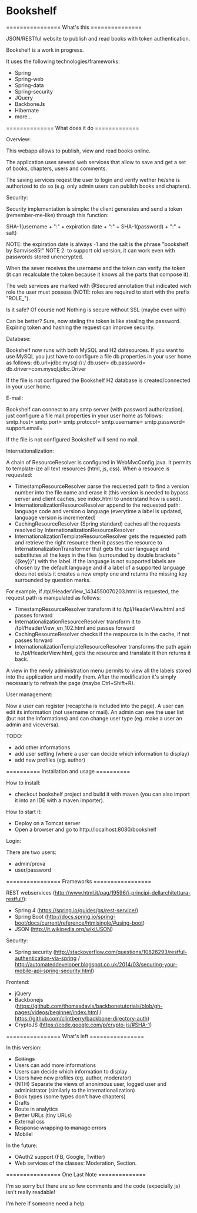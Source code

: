# Bookshelf

================ What's this ===============

JSON/RESTful website to publish and read books with token authentication.

Bookshelf is a work in progress.

It uses the following technologies/frameworks:
- Spring
- Spring-web
- Spring-data
- Spring-security
- JQuery
- BackboneJs
- Hibernate
- more...

============== What does it do =============

Overview:

This webapp allows to publish, view and read books online.

The application uses several web services that allow to save and get a set of books, chapters, users and comments.

The saving services reqest the user to login and verify wether he/she is authorized to do so (e.g. only admin users can publish books and chapters).


Security:

Security implementation is simple: the client generates and send a token (remember-me-like) through this function:

  SHA-1(username + ":" + expiration date + ":" + SHA-1(password) + ":" + salt)

NOTE: the expiration date is always -1 and the salt is the phrase "bookshelf by Samvise85!"
NOTE 2: to support old version, it can work even with passwords stored unencrypted.

When the sever receives the username and the token can verify the token (it can recalculate the token because it knows all the parts that compose it).

The web services are marked with @Secured annotation that indicated wich role the user must possess (NOTE: roles are required to start with the prefix "ROLE_").

Is it safe? Of course not! Nothing is secure without SSL (maybe even with)

Can be better? Sure, now steling the token is like stealing the password. Expiring token and hashing the request can improve security.


Database:

Bookshelf now runs with both MySQL and H2 datasources.
If you want to use MySQL you just have to configure a file db.properties in your user home as follows:
db.url=jdbc:mysql://<ip>:<port>/<databasename>
db.user=<username>
db.password=<password>
db.driver=com.mysql.jdbc.Driver

If the file is not configured the Bookshelf H2 database is created/connected in your user home.


E-mail:

Bookshelf can connect to any smtp server (with password authorization). just configure a file mail.properties in your user home as follows:
smtp.host=<your smtp server>
smtp.port=<your smtp port>
smtp.protocol=<smtp or smtps>
smtp.username=<your username>
smtp.password=<your password>
support.email=<your email>

If the file is not configured Bookshelf will send no mail.


Internationalization:

A chain of ResourceResolver is configured in WebMvcConfig.java. It permits to template-ize all text resources (html, js, css).
When a resource is requested:
- TimestampResourceResolver parse the requested path to find a version number into the file name and erase it (this version is needed to bypass server and client caches, see index.html to understand how is used).
- InternationalizationResourceResolver append to the requested path: language code and version o language (everytime a label is updated, language version is incremented)
- CachingResourceResolver (Spring standard) caches all the requests resolved by InternationalizationResourceResolver
- InternationalizationTemplateResourceResolver gets the requested path and retrieve the right resource then it passes the resource to InternationalizationTransformer that gets the user language and substitutes all the keys in the files (surrounded by double brackets "{{key}}") with the label. If the language is not supported labels are chosen by the default language and if a label of a supported language does not exists it creates a new empty one and returns the missing key surrounded by question marks.
 
For example, if /tpl/HeaderView_1434550070203.html is requested, the request path is manipulated as follows:
- TimestampResourceResolver transform it to /tpl/HeaderView.html and passes forward
- InternationalizationResourceResolver transform it to /tpl/HeaderView_en_102.html and passes forward
- CachingResourceResolver checks if the respource is in the cache, if not passes forward
- InternationalizationTemplateResourceResolver transforms the path again to /tpl/HeaderView.html, gets the resource and translate it then returns it back.

A view in the newly administration menu permits to view all the labels stored into the application and modify them. After the modification it's simply necessarly to refresh the page (maybe Ctrl+Shift+R).


User management:

Now a user can register (recaptcha is included into the page).
A user can edit its information (not username or mail).
An admin can see the user list (but not the informations) and can change user type (eg. make a user an admin and viceversa).

TODO:
- add other informations
- add user setting (where a user can decide which information to display)
- add new profiles (eg. author)

========== Installation and usage ==========

How to install:
- checkout bookshelf project and build it with maven (you can also import it into an IDE with a maven importer).

How to start it:
- Deploy on a Tomcat server
- Open a browser and go to http://localhost:8080/bookshelf

Login:

There are two users:
- admin/prova
- user/password

================ Frameworks =================

REST webservices (http://www.html.it/pag/19596/i-principi-dellarchitettura-restful/):
- Spring 4 (https://spring.io/guides/gs/rest-service/)
- Spring Boot (http://docs.spring.io/spring-boot/docs/current/reference/htmlsingle/#using-boot)
- JSON (http://it.wikipedia.org/wiki/JSON)

Security:
- Spring security (http://stackoverflow.com/questions/10826293/restful-authentication-via-spring / http://automateddeveloper.blogspot.co.uk/2014/03/securing-your-mobile-api-spring-security.html)

Frontend:
- jQuery
- Backbonejs (https://github.com/thomasdavis/backbonetutorials/blob/gh-pages/videos/beginner/index.html / https://github.com/clintberry/backbone-directory-auth)
- CryptoJS (https://code.google.com/p/crypto-js/#SHA-1)

================ What's left ================

In this version:
- ~~Settings~~
- Users can add more informations
- Users can decide which information to display
- Users have new profiles (eg. author, moderator)
- (NTH) Separate the views of anonimous user, logged user and administrator (similarly to the internationalization)
- Book types (some types don't have chapters)
- Drafts
- Route in analytics
- Better URLs (tiny URLs)
- External css
- ~~Response wrapping to manage errors~~
- Mobile!

In the future:
- OAuth2 support (FB, Google, Twitter)
- Web services of the classes: Moderation, Section.

================ One Last Note ==============

I'm so sorry but there are so few comments and the code (expecially js) isn't really readable!

I'm here if someone need a help.
